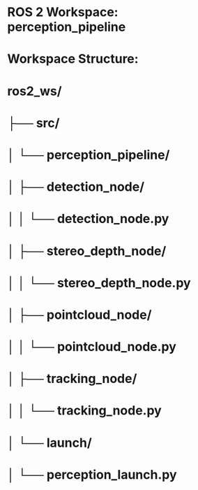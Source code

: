 # ROS 2 Workspace: perception_pipeline

# Workspace Structure:
# ros2_ws/
# ├── src/
# │   └── perception_pipeline/
# │       ├── detection_node/
# │       │   └── detection_node.py
# │       ├── stereo_depth_node/
# │       │   └── stereo_depth_node.py
# │       ├── pointcloud_node/
# │       │   └── pointcloud_node.py
# │       ├── tracking_node/
# │       │   └── tracking_node.py
# │       └── launch/
# │           └── perception_launch.py


